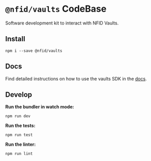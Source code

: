 # `@nfid/vaults` CodeBase

Software development kit to interact with NFID Vaults.

## Install

```
npm i --save @nfid/vaults
```

## Docs

Find detailed instructions on how to use the vaults SDK in the [docs](https://docs.nfid.one/vaults/quickstart).


## Develop

**Run the bundler in watch mode:**
```
npm run dev
```

**Run the tests:**
```
npm run test
```

**Run the linter:**
```
npm run lint
```